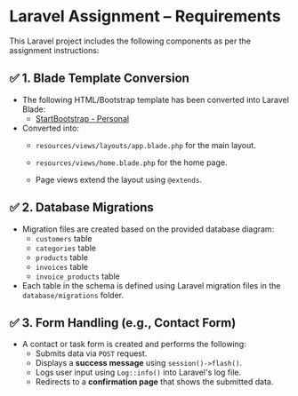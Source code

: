 # Laravel Assignment – Requirements

This Laravel project includes the following components as per the assignment instructions:

## ✅ 1. Blade Template Conversion

- The following HTML/Bootstrap template has been converted into Laravel Blade:
  - [StartBootstrap - Personal](https://startbootstrap.com/theme/personal)
- Converted into:
    - `resources/views/layouts/app.blade.php` for the main layout.
    - `resources/views/home.blade.php` for the home page.
    
  - Page views extend the layout using `@extends`.

## ✅ 2. Database Migrations

- Migration files are created based on the provided database diagram:
  - `customers` table
  - `categories` table
  - `products` table
  - `invoices` table
  - `invoice_products` table
- Each table in the schema is defined using Laravel migration files in the `database/migrations` folder.

## ✅ 3. Form Handling (e.g., Contact Form)

- A contact or task form is created and performs the following:
  - Submits data via `POST` request.
  - Displays a **success message** using `session()->flash()`.
  - Logs user input using `Log::info()` into Laravel's log file.
  - Redirects to a **confirmation page** that shows the submitted data.


